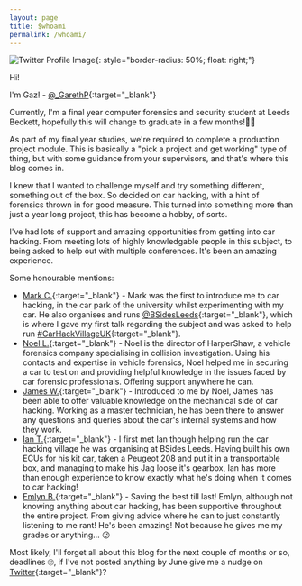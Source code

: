 ```yaml
---
layout: page
title: $whoami
permalink: /whoami/
---
```


![Twitter Profile Image](https://pbs.twimg.com/profile_images/1085947271987019777/pTDNucmH_200x200.jpg "Logo Title Text 1"){: style="border-radius: 50%; float: right;"}


Hi!

I'm Gaz! - [@_GarethP](https://twitter.com/_GarethP){:target="\_blank"}

Currently, I'm a final year computer forensics and security student at Leeds Beckett, hopefully this will change to graduate in a few months!🤞🏼

As part of my final year studies, we're required to complete a production project module. This is basically a "pick a project and get working" type of thing, but with some guidance from your supervisors, and that's where this blog comes in.

I knew that I wanted to challenge myself and try something different, something out of the box. So decided on car hacking, with a hint of forensics thrown in for good measure. This turned into something more than just a year long project, this has become a hobby, of sorts.

I've had lots of support and amazing opportunities from getting into car hacking. From meeting lots of highly knowledgable people in this subject, to being asked to help out with multiple conferences. It's been an amazing experience.

Some honourable mentions:

- [Mark C.](https://twitter.com/LargeCardinal){:target="\_blank"} - Mark was the first to introduce me to car hacking, in the car park of the university whilst experimenting with my car. He also organises and runs [@BSidesLeeds](https://twitter.com/BSidesLeeds){:target="\_blank"}, which is where I gave my first talk regarding the subject and was asked to help run [#CarHackVillageUK](https://twitter.com/hashtag/carhackvillageuk?f=tweets&vertical=default&src=hash){:target="\_blank"}.
- [Noel L.](https://twitter.com/harpershawic){:target="\_blank"} - Noel is the director of HarperShaw, a vehicle forensics company specialising in collision investigation. Using his contacts and expertise in vehicle forensics, Noel helped me in securing a car to test on and providing helpful knowledge in the issues faced by car forensic professionals. Offering support anywhere he can.
- [James W.](https://twitter.com/james_wales){:target="\_blank"} - Introduced to me by Noel, James has been able to offer valuable knowledge on the mechanical side of car hacking. Working as a master technician, he has been there to answer any questions and queries about the car's internal systems and how they work.
- [Ian T.](https://twitter.com/mintynet){:target="\_blank"} - I first met Ian though helping run the car hacking village he was organising at BSides Leeds. Having built his own ECUs for his kit car, taken a Peugeot 208 and put it in a transportable box, and managing to make his Jag loose it's gearbox, Ian has more than enough experience to know exactly what he's doing when it comes to car hacking!
- [Emlyn B.](https://twitter.com/butterfield_e){:target="\_blank"} - Saving the best till last! Emlyn, although not knowing anything about car hacking, has been supportive throughout the entire project. From giving advice where he can to just constantly listening to me rant! He's been amazing! Not because he gives me my grades or anything... 😜

Most likely, I'll forget all about this blog for the next couple of months or so, deadlines 🙄, if I've not posted anything by June give me a nudge on [Twitter](https://twitter.com/_GarethP){:target="\_blank"}?
